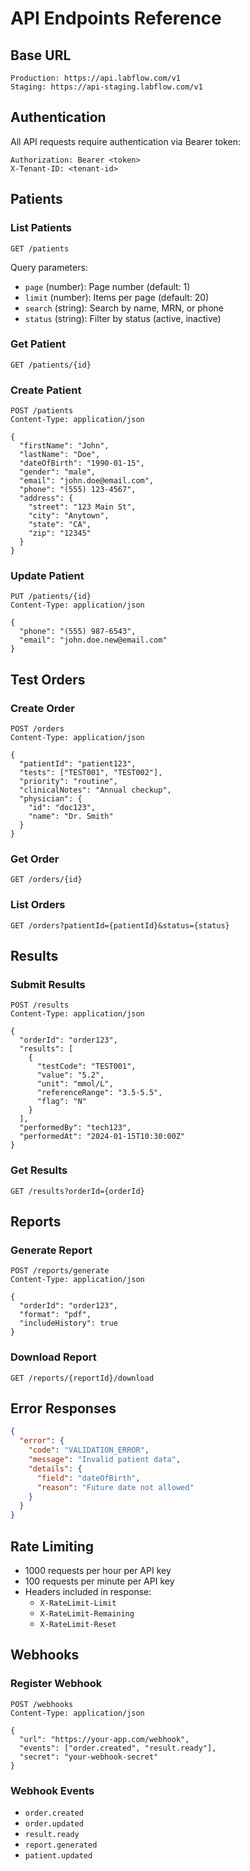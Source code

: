 # API Endpoints Reference

## Base URL

```
Production: https://api.labflow.com/v1
Staging: https://api-staging.labflow.com/v1
```

## Authentication

All API requests require authentication via Bearer token:

```http
Authorization: Bearer <token>
X-Tenant-ID: <tenant-id>
```

## Patients

### List Patients

```http
GET /patients
```

Query parameters:
- `page` (number): Page number (default: 1)
- `limit` (number): Items per page (default: 20)
- `search` (string): Search by name, MRN, or phone
- `status` (string): Filter by status (active, inactive)

### Get Patient

```http
GET /patients/{id}
```

### Create Patient

```http
POST /patients
Content-Type: application/json

{
  "firstName": "John",
  "lastName": "Doe",
  "dateOfBirth": "1990-01-15",
  "gender": "male",
  "email": "john.doe@email.com",
  "phone": "(555) 123-4567",
  "address": {
    "street": "123 Main St",
    "city": "Anytown",
    "state": "CA",
    "zip": "12345"
  }
}
```

### Update Patient

```http
PUT /patients/{id}
Content-Type: application/json

{
  "phone": "(555) 987-6543",
  "email": "john.doe.new@email.com"
}
```

## Test Orders

### Create Order

```http
POST /orders
Content-Type: application/json

{
  "patientId": "patient123",
  "tests": ["TEST001", "TEST002"],
  "priority": "routine",
  "clinicalNotes": "Annual checkup",
  "physician": {
    "id": "doc123",
    "name": "Dr. Smith"
  }
}
```

### Get Order

```http
GET /orders/{id}
```

### List Orders

```http
GET /orders?patientId={patientId}&status={status}
```

## Results

### Submit Results

```http
POST /results
Content-Type: application/json

{
  "orderId": "order123",
  "results": [
    {
      "testCode": "TEST001",
      "value": "5.2",
      "unit": "mmol/L",
      "referenceRange": "3.5-5.5",
      "flag": "N"
    }
  ],
  "performedBy": "tech123",
  "performedAt": "2024-01-15T10:30:00Z"
}
```

### Get Results

```http
GET /results?orderId={orderId}
```

## Reports

### Generate Report

```http
POST /reports/generate
Content-Type: application/json

{
  "orderId": "order123",
  "format": "pdf",
  "includeHistory": true
}
```

### Download Report

```http
GET /reports/{reportId}/download
```

## Error Responses

```json
{
  "error": {
    "code": "VALIDATION_ERROR",
    "message": "Invalid patient data",
    "details": {
      "field": "dateOfBirth",
      "reason": "Future date not allowed"
    }
  }
}
```

## Rate Limiting

- 1000 requests per hour per API key
- 100 requests per minute per API key
- Headers included in response:
  - `X-RateLimit-Limit`
  - `X-RateLimit-Remaining`
  - `X-RateLimit-Reset`

## Webhooks

### Register Webhook

```http
POST /webhooks
Content-Type: application/json

{
  "url": "https://your-app.com/webhook",
  "events": ["order.created", "result.ready"],
  "secret": "your-webhook-secret"
}
```

### Webhook Events

- `order.created`
- `order.updated`
- `result.ready`
- `report.generated`
- `patient.updated`